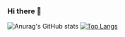 ### Hi there 👋

<!--
**hajeong67/hajeong67** is a ✨ _special_ ✨ repository because its `README.md` (this file) appears on your GitHub profile.

Here are some ideas to get you started:

- 🔭 I’m currently working on ...
- 🌱 I’m currently learning ...
- 👯 I’m looking to collaborate on ...
- 🤔 I’m looking for help with ...
- 💬 Ask me about ...
- 📫 How to reach me: ...
- 😄 Pronouns: ...
- ⚡ Fun fact: ...
-->
![Anurag's GitHub stats](https://github-readme-stats.vercel.app/api?username=hajeong67&show_icons=true&theme=radical)
[![Top Langs](https://github-readme-stats.vercel.app/api/top-langs/?username=hajeong67)](https://github.com/anuraghazra/github-readme-stats)
